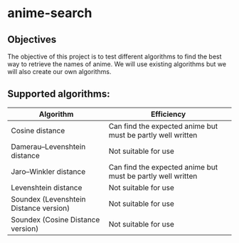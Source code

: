 # anime-search


## Objectives

The objective of this project is to test different algorithms to find the best way to retrieve the names of anime. We will use existing algorithms but we will also create our own algorithms.


## Supported algorithms:

| Algorithm  | Efficiency |
| ------------- | ------------- |
| Cosine distance | Can find the expected anime but must be partly well written |
| Damerau–Levenshtein distance | Not suitable for use |
| Jaro–Winkler distance | Can find the expected anime but must be partly well written  |
| Levenshtein distance | Not suitable for use |
| Soundex (Levenshtein Distance version) | Not suitable for use |
| Soundex (Cosine Distance version) | Not suitable for use |
